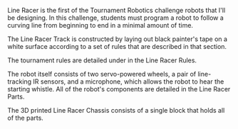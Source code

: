 Line Racer is the first of the Tournament Robotics challenge robots that I'll be designing.  In this challenge,  students must program a robot to follow a curving line from beginning to end in a minimal amount of time.

The Line Racer Track is constructed by laying out black painter's tape on a white surface according to a set of rules that are described in that section.

The tournament rules are detailed under in the Line Racer Rules.

The robot itself consists of two servo-powered wheels, a pair of line-tracking IR sensors, and a microphone, which allows the robot to hear the starting whistle.  All of the robot's components are detailed in the Line Racer Parts.

The 3D printed Line Racer Chassis consists of a single block that holds all of the parts.
